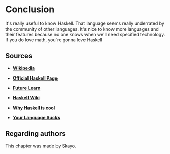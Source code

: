 # Conclusion

It's really useful to know Haskell.
That language seems really underrated by the community of other languages.
It's nice to know more languages and their features because no one knows when we'll need specified technology.
If you do love math, you're gonna love Haskell

## Sources

* [**Wikipedia**](https://en.wikipedia.org/wiki/Haskell_(programming_language))

* [**Official Haskell Page**](https://www.haskell.org)

* [**Future Learn**](https://www.futurelearn.com/courses/functional-programming-haskell/0/steps/27239)

* [**Haskell Wiki**](https://wiki.haskell.org)

* [**Why Haskell is cool**](https://gist.github.com/hrldcpr/2430176)

* [**Your Language Sucks**](https://wiki.theory.org/index.php/YourLanguageSucks)

## Regarding authors

This chapter was made by [Skayo](https://github.com/Skayo).
